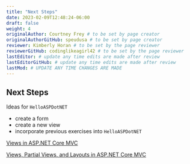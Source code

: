 ```yaml
---
title: "Next Steps"
date: 2023-02-09T12:48:24-06:00
draft: false
weight: 4
originalAuthor: Courtney Frey # to be set by page creator
originalAuthorGitHub: speudusa # to be set by page creator
reviewer: Kimberly Horan # to be set by the page reviewer
reviewerGitHub: codinglikeagirl42 # to be set by the page reviewer
lastEditor: # update any time edits are made after review
lastEditorGitHub: # update any time edits are made after review
lastMod: # UPDATE ANY TIME CHANGES ARE MADE
---
```


## Next Steps

Ideas for `HelloASPDotNET`
- create a form
- create a new view
- incorporate previous exercises into `HelloASPDotNET`

[Views in ASP.NET Core MVC](https://learn.microsoft.com/en-us/aspnet/core/mvc/views/overview?view=aspnetcore-6.0)

[Views, Partial Views, and Layouts in ASP.NET Core MVC](https://code-maze.com/views-partial-views-and-layouts-in-asp-net-core-mvc/)




